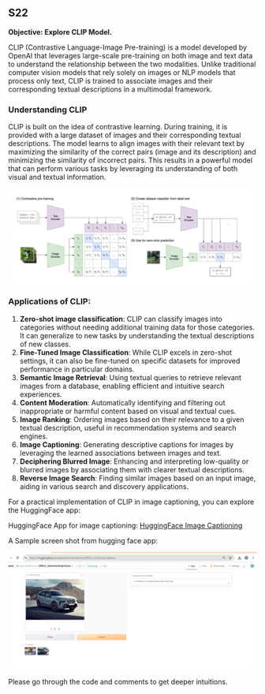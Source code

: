 ## S22
**Objective: Explore CLIP Model.**

CLIP (Contrastive Language-Image Pre-training) is a model developed by OpenAI that leverages large-scale pre-training on both image and text data to understand the relationship between the two modalities. Unlike traditional computer vision models that rely solely on images or NLP models that process only text, CLIP is trained to associate images and their corresponding textual descriptions in a multimodal framework.

### Understanding CLIP

CLIP is built on the idea of contrastive learning. During training, it is provided with a large dataset of images and their corresponding textual descriptions. The model learns to align images with their relevant text by maximizing the similarity of the correct pairs (image and its description) and minimizing the similarity of incorrect pairs. This results in a powerful model that can perform various tasks by leveraging its understanding of both visual and textual information.

![Clip Model](./clip.png)

### Applications of CLIP:

1. **Zero-shot image classification**: CLIP can classify images into categories without needing additional training data for those categories. It can generalize to new tasks by understanding the textual descriptions of new classes.
2. **Fine-Tuned Image Classification**: While CLIP excels in zero-shot settings, it can also be fine-tuned on specific datasets for improved performance in particular domains.
3. **Semantic Image Retrieval**: Using textual queries to retrieve relevant images from a database, enabling efficient and intuitive search experiences.
4. **Content Moderation**: Automatically identifying and filtering out inappropriate or harmful content based on visual and textual cues.
5. **Image Ranking**: Ordering images based on their relevance to a given textual description, useful in recommendation systems and search engines.
6. **Image Captioning**: Generating descriptive captions for images by leveraging the learned associations between images and text.
7. **Deciphering Blurred Image**: Enhancing and interpreting low-quality or blurred images by associating them with clearer textual descriptions.
8. **Reverse Image Search**: Finding similar images based on an input image, aiding in various search and discovery applications.

For a practical implementation of CLIP in image captioning, you can explore the HuggingFace app:

HuggingFace App for image captioning: [HuggingFace Image Captioning](https://huggingface.co/spaces/Vasudevakrishna/ERAv2_GenerateCaptions)

A Sample screen shot from hugging face app:

![HuggungFaceScreenSho](image.png)

Please go through the code and comments to get deeper intuitions.
